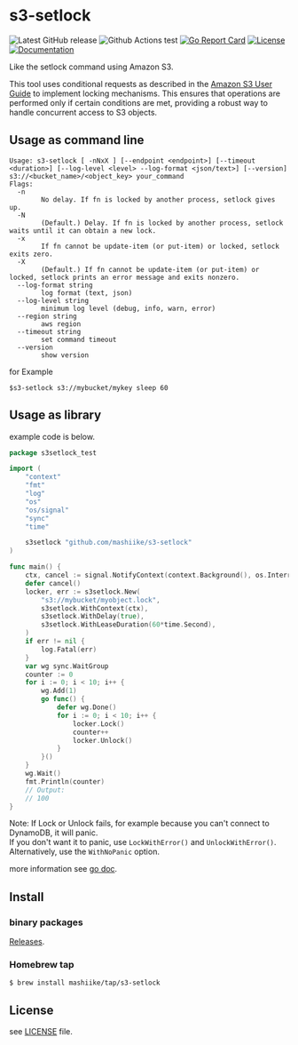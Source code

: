 # s3-setlock

![Latest GitHub release](https://img.shields.io/github/release/mashiike/s3-setlock.svg)
![Github Actions test](https://github.com/mashiike/s3-setlock/workflows/Test/badge.svg?branch=main)
[![Go Report Card](https://goreportcard.com/badge/mashiike/s3-setlock)](https://goreportcard.com/report/mashiike/s3-setlock) 
[![License](https://img.shields.io/badge/license-MIT-blue.svg)](https://github.com/mashiike/s3-setlock/blob/master/LICENSE)
[![Documentation](https://godoc.org/github.com/mashiike/s3-setlock?status.svg)](https://godoc.org/github.com/mashiike/s3-setlock)

Like the setlock command using Amazon S3.  

This tool uses conditional requests as described in the [Amazon S3 User Guide](https://docs.aws.amazon.com/AmazonS3/latest/userguide/conditional-requests.html) to implement locking mechanisms. This ensures that operations are performed only if certain conditions are met, providing a robust way to handle concurrent access to S3 objects.

## Usage as command line

```
Usage: s3-setlock [ -nNxX ] [--endpoint <endpoint>] [--timeout <duration>] [--log-level <level> --log-format <json/text>] [--version] s3://<bucket_name>/<object_key> your_command
Flags:
  -n
        No delay. If fn is locked by another process, setlock gives up.
  -N
        (Default.) Delay. If fn is locked by another process, setlock waits until it can obtain a new lock.
  -x
        If fn cannot be update-item (or put-item) or locked, setlock exits zero.
  -X
        (Default.) If fn cannot be update-item (or put-item) or locked, setlock prints an error message and exits nonzero.
  --log-format string
        log format (text, json)
  --log-level string
        minimum log level (debug, info, warn, error)
  --region string
        aws region
  --timeout string
        set command timeout
  --version
        show version
```

for Example 
```
$s3-setlock s3://mybucket/mykey sleep 60
```

## Usage as library

example code is below.
```go
package s3setlock_test

import (
	"context"
	"fmt"
	"log"
	"os"
	"os/signal"
	"sync"
	"time"

	s3setlock "github.com/mashiike/s3-setlock"
)

func main() {
	ctx, cancel := signal.NotifyContext(context.Background(), os.Interrupt)
	defer cancel()
	locker, err := s3setlock.New(
        "s3://mybucket/myobject.lock",
		s3setlock.WithContext(ctx),
		s3setlock.WithDelay(true),
		s3setlock.WithLeaseDuration(60*time.Second),
	)
	if err != nil {
		log.Fatal(err)
	}
	var wg sync.WaitGroup
	counter := 0
	for i := 0; i < 10; i++ {
		wg.Add(1)
		go func() {
			defer wg.Done()
			for i := 0; i < 10; i++ {
				locker.Lock()
				counter++
				locker.Unlock()
			}
		}()
	}
	wg.Wait()
	fmt.Println(counter)
	// Output:
	// 100
}
```

Note: If Lock or Unlock fails, for example because you can't connect to DynamoDB, it will panic.  
      If you don't want it to panic, use `LockWithError()` and `UnlockWithError()`. Alternatively, use the `WithNoPanic` option.

more information see [go doc](https://godoc.org/github.com/mashiike/s3-setlock).

## Install 

### binary packages

[Releases](https://github.com/mashiike/s3-setlock/releases).

### Homebrew tap

```console
$ brew install mashiike/tap/s3-setlock
```

## License

see [LICENSE](https://github.com/mashiike/s3-setlock/blob/main/LICENSE) file.
